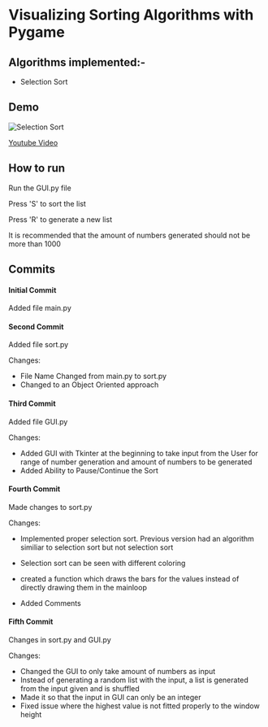 # Visualizing Sorting Algorithms with Pygame

## Algorithms implemented:-
- Selection Sort

## Demo
![Selection Sort](https://i.makeagif.com/media/2-28-2021/hyOAD7.gif)

[Youtube Video](https://www.youtube.com/watch?v=i-w4dDObyNY "Youtube Video")

## How to run
Run the GUI.py file

Press 'S' to sort the list

Press 'R' to generate a new list

It is recommended that the amount of numbers generated should not be more than 1000

## Commits
#### Initial Commit
Added file main.py

#### Second Commit
Added file sort.py

Changes:
- File Name Changed from main.py to sort.py
- Changed to an Object Oriented approach

#### Third Commit
Added file GUI.py

Changes:
- Added GUI with Tkinter at the beginning to take input from the User for range of number generation and amount of numbers to be generated
- Added Ability to Pause/Continue the Sort

#### Fourth Commit
Made changes to sort.py

Changes:
- Implemented proper selection sort. Previous version had an algorithm similiar to selection sort but not selection sort
- Selection sort can be seen with different coloring
- created a function which draws the bars for the values instead of directly drawing them in the mainloop

- Added Comments

#### Fifth Commit
Changes in sort.py and GUI.py

Changes:
- Changed the GUI to only take amount of numbers as input
- Instead of generating a random list with the input, a list is generated from the input given and is shuffled
- Made it so that the input in GUI can only be an integer
- Fixed issue where the highest value is not fitted properly to the window height
